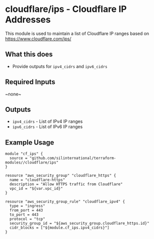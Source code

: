 # cloudflare/ips - Cloudflare IP Addresses
This module is used to maintain a list of Cloudflare IP ranges based on
https://www.cloudflare.com/ips/

## What this does

 - Provide outputs for `ipv4_cidrs` and `ipv6_cidrs`

## Required Inputs

 ~none~

## Outputs

 - `ipv4_cidrs` - List of IPv4 IP ranges
 - `ipv6_cidrs` - List of IPv6 IP ranges

## Example Usage

```hcl
module "cf_ips" {
  source = "github.com/silinternational/terraform-modules//cloudflare/ips"
}

resource "aws_security_group" "cloudflare_https" {
  name = "cloudflare-https"
  description = "Allow HTTPS traffic from Cloudflare"
  vpc_id = "${var.vpc_id}"
}

resource "aws_security_group_rule" "cloudflare_ipv4" {
  type = "ingress"
  from_port = 443
  to_port = 443
  protocol = "tcp"
  security_group_id = "${aws_security_group.cloudflare_https.id}"
  cidr_blocks = ["${module.cf_ips.ipv4_cidrs}"]
}
```
